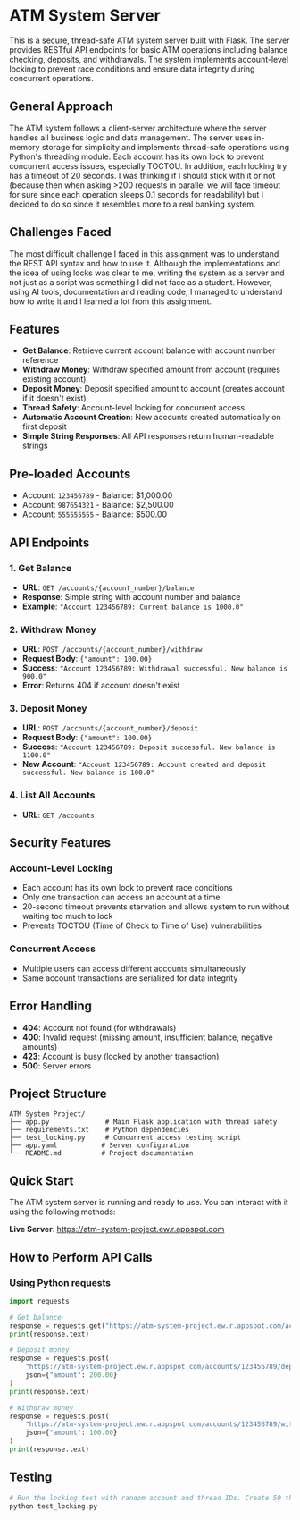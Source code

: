 # ATM System Server

This is a secure, thread-safe ATM system server built with Flask. The server provides RESTful API endpoints for basic ATM operations including balance checking, deposits, and withdrawals. The system implements account-level locking to prevent race conditions and ensure data integrity during concurrent operations.

## General Approach

The ATM system follows a client-server architecture where the server handles all business logic and data management. The server uses in-memory storage for simplicity and implements thread-safe operations using Python's threading module. Each account has its own lock to prevent concurrent access issues, especially TOCTOU. In addition, each locking try has a timeout of 20 seconds. I was thinking if I should stick with it or not (because then when asking >200 requests in parallel we will face timeout for sure since each operation sleeps 0.1 seconds for readability) but I decided to do so since it resembles more to a real banking system.

## Challenges Faced

The most difficult challenge I faced in this assignment was to understand the REST API syntax and how to use it. Although the implementations and the idea of using locks was clear to me, writing the system as a server and not just as a script was something I did not face as a student. However, using AI tools, documentation and reading code, I managed to understand how to write it and I learned a lot from this assignment.

## Features

- **Get Balance**: Retrieve current account balance with account number reference
- **Withdraw Money**: Withdraw specified amount from account (requires existing account)
- **Deposit Money**: Deposit specified amount to account (creates account if it doesn't exist)
- **Thread Safety**: Account-level locking for concurrent access
- **Automatic Account Creation**: New accounts created automatically on first deposit
- **Simple String Responses**: All API responses return human-readable strings

## Pre-loaded Accounts 
- Account: `123456789` - Balance: $1,000.00
- Account: `987654321` - Balance: $2,500.00
- Account: `555555555` - Balance: $500.00

## API Endpoints

### 1. Get Balance
- **URL**: `GET /accounts/{account_number}/balance`
- **Response**: Simple string with account number and balance
- **Example**: `"Account 123456789: Current balance is 1000.0"`

### 2. Withdraw Money
- **URL**: `POST /accounts/{account_number}/withdraw`
- **Request Body**: `{"amount": 100.00}`
- **Success**: `"Account 123456789: Withdrawal successful. New balance is 900.0"`
- **Error**: Returns 404 if account doesn't exist

### 3. Deposit Money
- **URL**: `POST /accounts/{account_number}/deposit`
- **Request Body**: `{"amount": 100.00}`
- **Success**: `"Account 123456789: Deposit successful. New balance is 1100.0"`
- **New Account**: `"Account 123456789: Account created and deposit successful. New balance is 100.0"`

### 4. List All Accounts
- **URL**: `GET /accounts`


## Security Features

### **Account-Level Locking**
- Each account has its own lock to prevent race conditions
- Only one transaction can access an account at a time
- 20-second timeout prevents starvation and allows system to run without waiting too much to lock
- Prevents TOCTOU (Time of Check to Time of Use) vulnerabilities

### **Concurrent Access**
- Multiple users can access different accounts simultaneously
- Same account transactions are serialized for data integrity

## Error Handling
- **404**: Account not found (for withdrawals)
- **400**: Invalid request (missing amount, insufficient balance, negative amounts)
- **423**: Account is busy (locked by another transaction)
- **500**: Server errors

## Project Structure

```
ATM System Project/
├── app.py              # Main Flask application with thread safety
├── requirements.txt    # Python dependencies
├── test_locking.py     # Concurrent access testing script
├── app.yaml           # Server configuration
└── README.md          # Project documentation
```
## Quick Start

The ATM system server is running and ready to use. You can interact with it using the following methods:

**Live Server**: https://atm-system-project.ew.r.appspot.com

## How to Perform API Calls

### Using Python requests
```python
import requests

# Get balance
response = requests.get("https://atm-system-project.ew.r.appspot.com/accounts/123456789/balance")
print(response.text)

# Deposit money
response = requests.post(
    "https://atm-system-project.ew.r.appspot.com/accounts/123456789/deposit",
    json={"amount": 200.00}
)
print(response.text)

# Withdraw money
response = requests.post(
    "https://atm-system-project.ew.r.appspot.com/accounts/123456789/withdraw",
    json={"amount": 100.00}
)
print(response.text)
```
## Testing

```bash
# Run the locking test with random account and thread IDs. Create 50 threads to deposit concurrently, and then 20 to withdrawl concurrently.
python test_locking.py

```

